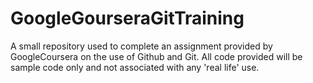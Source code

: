 # GoogleGourseraGitTraining
A small repository used to complete an assignment provided by GoogleCoursera on the use of Github and Git. All code provided will be sample code only and not associated with any 'real life' use.
